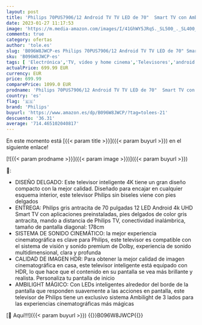 ```yaml
---
layout: post
title: 'Philips 70PUS7906/12 Android TV TV LED de 70"  Smart TV con Ambilight de 3 Lados  Imagen HDR Vibrante  Dolby Vision cinematográfico y Sonido Atmos  Compatible con Google Assistant  Negro  2021'
date: 2023-01-27 11:17:53
image: 'https://m.media-amazon.com/images/I/41GhWY5JRqS._SL500_._SL400_.jpg'
comments: true
category: ofertas
author: 'tole.es'
slug: 'B096W8JWCP-es Philips 70PUS7906/12 Android TV TV LED de 70" Smart TV con...'
sku: 'B096W8JWCP-es'
tags: [ 'Electrónica','TV, vídeo y home cinema','Televisores','android','philips','🇪🇸', ]
actualPrice: 699.99 EUR
currency: EUR
price: 699.99
comparePrice: 1099.0 EUR
prodname: 'Philips 70PUS7906/12 Android TV TV LED de 70"  Smart TV con Ambilight de 3 Lados  Imagen HDR Vibrante  Dolby Vision cinematográfico y Sonido Atmos  Compatible con Google Assistant  Negro  2021'
country: 'es'
flag: '🇪🇸'
brand: 'Philips'
buyurl: 'https://www.amazon.es/dp/B096W8JWCP/?tag=tolees-21'
descuento: '36.31'
average: '714.465102040817'
---
```


En este momento está [{{< param title >}}]({{< param buyurl >}}) en el siguiente enlace!

[![{{< param prodname >}}]({{< param image >}})]({{< param buyurl >}})

🔎:

- DISEÑO DELGADO: Este televisor inteligente 4K tiene un gran diseño compacto con la mejor calidad. Diseñado para encajar en cualquier esquema interior, este televisor Philips sin biseles viene con pies delgados
- ENTREGA: Philips gris antracita de 70 pulgadas 12 LED Android 4k UHD Smart TV con aplicaciones preinstaladas, pies delgados de color gris antracita, mando a distancia de Philips TV, conectividad inalámbrica, tamaño de pantalla diagonal: 178cm
- SISTEMA DE SONIDO CINEMÁTICO: la mejor experiencia cinematográfica es clave para Philips, este televisor es compatible con el sistema de visión y sonido premium de Dolby, experiencia de sonido multidimensional, clara y profunda
- CALIDAD DE IMAGEN HDR: Para obtener la mejor calidad de imagen cinematográfica en casa, este televisor inteligente está equipado con HDR, lo que hace que el contenido en su pantalla se vea más brillante y realista. Personaliza tu pantalla de inicio
- AMBILIGHT MÁGICO: Con LEDs inteligentes alrededor del borde de la pantalla que responden suavemente a las acciones en pantalla, este televisor de Philips tiene un exclusivo sistema Ambilight de 3 lados para las experiencias cinematográficas más mágicas

[🛒 Aquí!!!]({{< param buyurl >}})
{{<world>}}B096W8JWCP{{</world>}}
